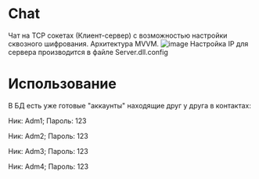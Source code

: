 # Chat
Чат на TCP сокетах (Клиент-сервер) с возможностью настройки сквозного шифрования. 
Архитектура MVVM.
![image](https://user-images.githubusercontent.com/67924393/138444606-cfcdb134-301a-4cb9-b443-7a211b5bd506.png)
Настройка IP для сервера производится в файле Server.dll.config

# Использование
В БД есть уже готовые "аккаунты" находящие друг у друга в контактах:

Ник: Adm1;
Пароль: 123

Ник: Adm2;
Пароль: 123

Ник: Adm3;
Пароль: 123

Ник: Adm4;
Пароль: 123
